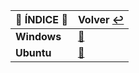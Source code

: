 | :round_pushpin: **ÍNDICE** :round_pushpin: | **Volver** [:leftwards_arrow_with_hook:](..) |
|---------------------------------------------------------|------------------------------------------|
| **Windows** | [:pushpin:](Windows/README.md) |
| **Ubuntu** | [:pushpin:](Ubuntu/README.md) |

### 
